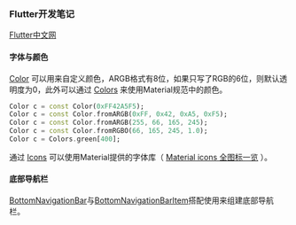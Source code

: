 ### Flutter开发笔记

[Flutter中文网](https://flutterchina.club/docs/)

#### 字体与颜色  
[Color](https://api.flutter.dev/flutter/dart-ui/Color-class.html) 可以用来自定义颜色，ARGB格式有8位，如果只写了RGB的6位，则默认透明度为0，此外可以通过 [Colors](https://api.flutter.dev/flutter/material/Colors-class.html) 来使用Material规范中的颜色。
```dart
Color c = const Color(0xFF42A5F5);
Color c = const Color.fromARGB(0xFF, 0x42, 0xA5, 0xF5);
Color c = const Color.fromARGB(255, 66, 165, 245);
Color c = const Color.fromRGBO(66, 165, 245, 1.0);
Color c = Colors.green[400];
```
通过 [Icons](https://api.flutter.dev/flutter/material/Icons-class.html) 可以使用Material提供的字体库（ [Material icons 全图标一览](https://blog.csdn.net/boywcx/article/details/85051967) ）。


#### 底部导航栏
[BottomNavigationBar](https://api.flutter.dev/flutter/material/BottomNavigationBar-class.html)与[BottomNavigationBarItem](https://api.flutter.dev/flutter/widgets/BottomNavigationBarItem-class.html)搭配使用来组建底部导航栏。